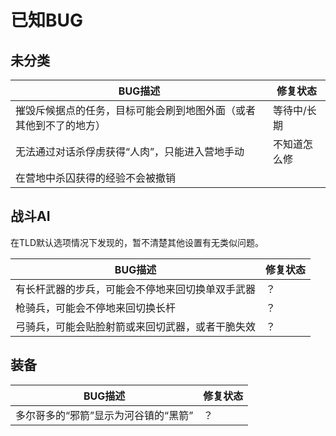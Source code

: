 # 已知BUG

## 未分类

| BUG描述                             | 修复状态   |
| --------------------------------- | ------ |
| 摧毁斥候据点的任务，目标可能会刷到地图外面（或者其他到不了的地方） | 等待中/长期 |
| 无法通过对话杀俘虏获得“人肉”，只能进入营地手动          | 不知道怎么修 |
| 在营地中杀囚获得的经验不会被撤销                  |        |

## 战斗AI

在TLD默认选项情况下发现的，暂不清楚其他设置有无类似问题。

| BUG描述                    | 修复状态 |
| ------------------------ | ---- |
| 有长杆武器的步兵，可能会不停地来回切换单双手武器 | ？    |
| 枪骑兵，可能会不停地来回切换长杆         | ？    |
| 弓骑兵，可能会贴脸射箭或来回切武器，或者干脆失效 | ？    |

## 装备

| BUG描述                | 修复状态 |
| -------------------- | ---- |
| 多尔哥多的“邪箭”显示为河谷镇的“黑箭” | ？    |
